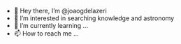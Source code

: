 - 👋 Hey there, I’m @joaogdelazeri
- 👀 I’m interested in searching knowledge and astronomy
- 🌱 I’m currently learning ...
- 📫 How to reach me ...

<!---
joaogdelazeri/joaogdelazeri is a ✨ special ✨ repository because its `README.md` (this file) appears on your GitHub profile.
You can click the Preview link to take a look at your changes.
--->
